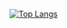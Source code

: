 [![Top Langs](https://github-readme-stats.vercel.app/api/top-langs/?username=TheMajorMayhem&layout=compact)](https://github.com/TheMajorMayhem/github-readme-stats)
<!---
TheMajorMayhem/TheMajorMayhem is a ✨ special ✨ repository because its `README.md` (this file) appears on your GitHub profile.
You can click the Preview link to take a look at your changes.
--->
